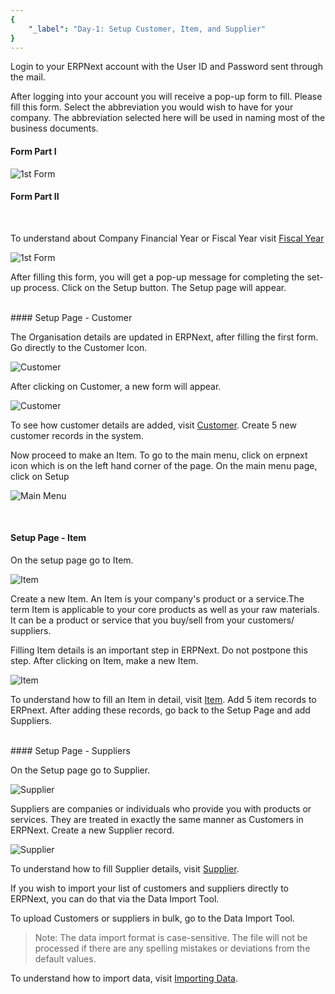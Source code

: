```yaml
---
{
	"_label": "Day-1: Setup Customer, Item, and Supplier"
}
---
```

Login to your ERPNext account with the User ID and Password sent through the mail.

After logging into your account you will receive a pop-up form to fill. Please fill this form. Select the abbreviation you would wish to have for your company. The abbreviation selected here will be used in naming most of the business documents.

#### Form Part I

![1st Form](img/firstdaysetup-1.png)
<br>
#### Form Part II
<br>

To understand about Company Financial Year or Fiscal Year visit [Fiscal Year](docs.user.knowledge.fiscal_year.html)


![1st Form](img/firstdaysetup-2.png)

After filling this form, you will get a pop-up message for completing the  set-up process. Click on the Setup button. The Setup page will appear.

<br>
#### Setup Page - Customer

The Organisation details are updated in ERPNext, after filling the first form. Go directly to the Customer Icon.

![Customer](img/firstdaysetup-customer.png)
<br>


After clicking on Customer, a new form will appear. 
<br>

![Customer](img/firstdaysetup-customer-1.png)

To see how customer details are added, visit [Customer](docs.user.selling.customer.html). Create 5 new customer records in the system. 

Now proceed to make an Item. To go to the main menu, click on erpnext icon which is on the left hand corner of the page. On the main menu page, click on Setup

![Main Menu](img/firstdaysetup-main-menu.png)

<br>

#### Setup Page - Item

On the setup page go to Item.


![Item](img/firstdaysetup-item.png)


Create a new Item. An Item is your company's product or a service.The term Item is applicable to your core products as well as your raw materials. It can be a product or service that you buy/sell from your customers/ suppliers.

Filling Item details is an important step in ERPNext. Do not postpone this step. After clicking on Item, make a new Item.

![Item](img/firstdaysetup-item-1.png)

To understand how to fill an Item in detail, visit [Item](docs.user.stock.item.html). Add 5 item records to ERPnext. After adding these records, go back to the Setup Page and add Suppliers.

<br>
#### Setup Page - Suppliers
<br>

On the Setup page go to Supplier.

![Supplier](img/firstdaysetup-supplier.png)
<br>

Suppliers are companies or individuals who provide you with products or services. They are treated in exactly the same manner as Customers in ERPNext. Create a new Supplier record.

![Supplier](img/firstdaysetup-supplier-1.png)


To understand how to fill Supplier details, visit [Supplier](docs.user.buying.supplier.html). 

If you wish to import your list of customers and suppliers directly to ERPNext, you can do that via the Data Import Tool.

To upload Customers or suppliers in bulk, go to the Data Import Tool.

> Note: The data import format is case-sensitive. The file will not be processed if there are any spelling mistakes or deviations from the default values.

To understand how to import data, visit [Importing Data](docs.user.setup.data_import.html).

